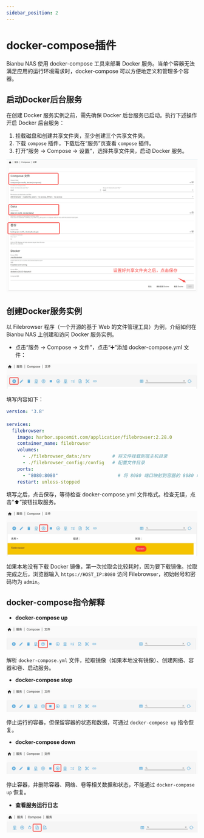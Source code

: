 ```yaml
---
sidebar_position: 2
---
```


# docker-compose插件

Bianbu NAS 使用 docker-compose 工具来部署 Docker 服务。当单个容器无法满足应用的运行环境需求时，docker-compose 可以方便地定义和管理多个容器。

## 启动Docker后台服务

在创建 Docker 服务实例之前，需先确保 Docker 后台服务已启动。执行下述操作开启 Docker 后台服务：

1. 挂载磁盘和创建共享文件夹，至少创建三个共享文件夹。
2. 下载 `compose` 插件，下载后在“服务”页查看 `compose` 插件。
3. 打开“服务 -> Compose -> 设置”，选择共享文件夹，启动 Docker 服务。

![docker1](static/docker1.png)

## 创建Docker服务实例

以 Filebrowser 程序（一个开源的基于 Web 的文件管理工具）为例，介绍如何在 Bianbu NAS 上创建和访问 Docker 服务实例。 

- 点击“服务 -> Compose -> 文件”，点击“➕”添加 docker-compose.yml 文件：

![docker2](static/docker2.jpg)

填写内容如下：

```yaml
version: '3.8'

services:
  filebrowser:
    image: harbor.spacemit.com/application/filebrowser:2.28.0
    container_name: filebrowser
    volumes:
      - ./filebrowser_data:/srv        # 将文件挂载到宿主机目录
      - ./filebrowser_config:/config   # 配置文件目录
    ports:
      - "8080:8080"                      # 将 8080 端口映射到容器的 8080 端口
    restart: unless-stopped
```

填写之后，点击保存，等待检查 docker-compose.yml 文件格式。检查无误，点击“⬆️”按钮拉取服务。

![docker3](static/docker3.jpg)

如果本地没有下载 Docker 镜像，第一次拉取会比较耗时，因为要下载镜像。拉取完成之后，浏览器输入 `https://HOST_IP:8080` 访问 Filebrowser，初始帐号和密码均为 `admin`。

## docker-compose指令解释

- **docker-compose up**

![docker7](static/docker7.png)

解析 `docker-compose.yml` 文件，拉取镜像（如果本地没有镜像）、创建网络、容器和卷、启动服务。

- **docker-compose stop**

![docker8](static/docker8.png)

停止运行的容器，但保留容器的状态和数据，可通过 `docker-compose up` 指令恢复。

- **docker-compose down**

![docker9](static/docker9.png)

停止容器，并删除容器、网络、卷等相关数据和状态，不能通过 `docker-compose up` 恢复。

- **查看服务运行日志**

![docker10](static/docker10.png)